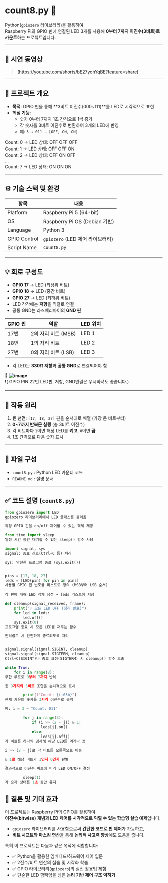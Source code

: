 # count8.py 🔢

Python(`gpiozero` 라이브러리)을 활용하여  
Raspberry Pi의 GPIO 핀에 연결된 LED 3개를 사용해 **0부터 7까지 이진수(3비트)로 카운트**하는 프로젝트입니다.

---

## 🔴 시연 동영상  
> [(https://youtube.com/shorts/bE27yohYqBE?feature=share)](https://youtube.com/shorts/yHbeyVZYeAk?feature=share)

---

## 📌 프로젝트 개요

- **목적**: GPIO 핀을 통해 **3비트 이진수(000~111)**를 LED로 시각적으로 표현
- **핵심 기능**:
  - 숫자 0부터 7까지 1초 간격으로 1씩 증가
  - 각 숫자를 3비트 이진수로 변환하여 3개의 LED에 반영
  - 예: `3 → 011 → [OFF, ON, ON]`

Count: 0 → LED 상태: OFF OFF OFF  
Count: 1 → LED 상태: OFF OFF ON  
Count: 2 → LED 상태: OFF ON OFF  
...  
Count: 7 → LED 상태: ON ON ON  

---

## ⚙️ 기술 스택 및 환경

| 항목             | 내용                              |
|------------------|-----------------------------------|
| Platform         | Raspberry Pi 5 (64-bit)           |
| OS               | Raspberry Pi OS (Debian 기반)     |
| Language         | Python 3                          |
| GPIO Control     | `gpiozero` (LED 제어 라이브러리)  |
| Script Name      | `count8.py`                       |

---


## 💡 회로 구성도

- **GPIO 17** → LED (최상위 비트)  
- **GPIO 18** → LED (중간 비트)  
- **GPIO 27** → LED (최하위 비트)   
- LED 각각에는 **저항**을 직렬로 연결  
- 공통 GND는 라즈베리파이의 **GND 핀**    

| GPIO 핀 | 역할 | LED 위치 |
|---------|------|-----------|
| 17번    | 2의 자리 비트 (MSB) | LED 1 |
| 18번    | 1의 자리 비트      | LED 2 |
| 27번    | 0의 자리 비트 (LSB) | LED 3 |

- 각 LED는 **330Ω 저항**과 **공통 GND**로 연결되어야 함  


📸 **![image](https://github.com/user-attachments/assets/a3ee14e2-00fb-4a51-bd81-8fb8d52e6c55)**  
❗( GPIO PIN 22번 LED핀, 저항, GND연결은 무시하셔도 좋습니다.)

---

## 🧠 작동 원리

1. **핀 선언**: `[17, 18, 27]` 핀을 순서대로 배열 (가장 큰 비트부터)
2. **0~7까지 반복문 실행** (총 3비트 이진수)
3. 각 비트마다 `1`이면 해당 LED를 **켜고**, `0`이면 **끔**
4. 1초 간격으로 다음 숫자 표시


---

## 📂 파일 구성

- `count8.py` : Python LED 카운터 코드
- `README.md` : 설명 문서

---


## ✅ 코드 설명 (`count8.py`)

```python
from gpiozero import LED
gpiozero 라이브러리에서 LED 클래스를 불러옴

특정 GPIO 핀을 on/off 제어할 수 있는 객체 제공

from time import sleep
일정 시간 동안 대기할 수 있는 sleep() 함수 사용

import signal, sys
signal: 종료 신호(Ctrl+C 등) 처리

sys: 안전한 프로그램 종료 (sys.exit())


pins = [17, 18, 27]
leds = [LED(pin) for pin in pins]
사용할 GPIO 핀 번호를 리스트로 정의 (MSB부터 LSB 순서)

각 핀에 대해 LED 객체 생성 → leds 리스트에 저장

def cleanup(signal_received, frame):
    print("💡 모든 LED OFF (정리 완료)")
    for led in leds:
        led.off()
    sys.exit(0)
프로그램 종료 시 모든 LED를 꺼주는 함수

인터럽트 시 안전하게 종료되도록 처리


signal.signal(signal.SIGINT, cleanup)
signal.signal(signal.SIGTERM, cleanup)
Ctrl+C(SIGINT)나 종료 요청(SIGTERM) 시 cleanup() 함수 호출

while True:
    for i in range(8):
무한 루프로 0부터 7까지 반복

총 8가지의 3비트 조합을 순차적으로 표시

        print(f"Count: {i:03b}")
현재 카운트 숫자를 3자리 이진수로 출력

예: i = 3 → "Count: 011"

        for j in range(3):
            if (i >> (2 - j)) & 1:
                leds[j].on()
            else:
                leds[j].off()
각 비트를 하나씩 검사해 해당 LED를 켜거나 끔

i >> (2 - j)로 각 비트를 오른쪽으로 이동

& 1로 해당 비트가 1인지 0인지 판별

결과적으로 이진수 비트에 따라 LED ON/OFF 결정

        sleep(1)
각 숫자 상태를 1초 동안 유지

```



## 🧾 결론 및 기대 효과

이 프로젝트는 Raspberry Pi의 GPIO를 활용하여  
**이진수(bitwise) 개념과 LED 제어를 시각적으로 익힐 수 있는 학습형 실습 예제**입니다.

- `gpiozero` 라이브러리를 사용함으로써 **간단한 코드로 핀 제어**가 가능하고,
- **비트 시프트와 마스킹 연산**을 통해 **논리적 사고력 향상**에도 도움을 줍니다.

특히 이 프로젝트는 다음과 같은 목적에 적합합니다:

- ✅ Python을 활용한 임베디드/하드웨어 제어 입문
- ✅ 2진수/비트 연산의 실습 및 시각화 학습
- ✅ GPIO 라이브러리(`gpiozero`)의 실전 활용법 체험
- ✅ 단순한 LED 깜빡임을 넘은 **논리 기반 제어 구조 익히기**
